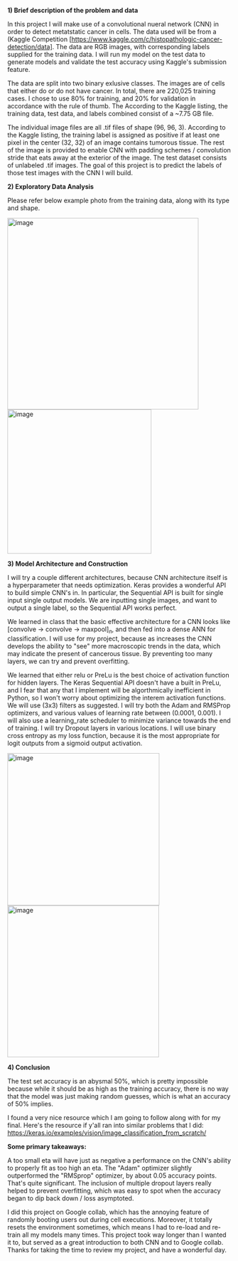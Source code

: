 
**1) Brief description of the problem and data**

In this project I will make use of a convolutional nueral network (CNN) in order to detect metatstatic cancer in cells. The data used will be from a (Kaggle Competition
[https://www.kaggle.com/c/histopathologic-cancer-detection/data]. The data are RGB images, with corresponding labels supplied for the training data. I will run my model on the test data to generate models
and validate the test accuracy using Kaggle's submission feature.

The data are split into two binary exlusive classes. The images are of cells that either do or do not have cancer. In total, there are 220,025 training cases. I chose to use 80% for training, and 20% for
validation in accordance with the rule of thumb. The According to the Kaggle listing, the training data, test data, and labels combined consist of a ~7.75 GB file.

The individual image files are all .tif files of shape (96, 96, 3). According to the Kaggle listing, the training label is assigned as positive if at least one pixel in the center (32, 32) of an image
contains tumorous tissue. The rest of the image is provided to enable CNN with padding schemes / convolution stride that eats away at the exterior of the image. The test dataset consists of unlabeled .tif
images. The goal of this project is to predict the labels of those test images with the CNN I will build.

**2) Exploratory Data Analysis**

Please refer below example photo from the training data, along with its type and shape.

<img width="430" alt="image" src="https://github.com/user-attachments/assets/479462a0-10d6-4758-ac6b-6058018d110f">

<img width="324" alt="image" src="https://github.com/user-attachments/assets/891e4564-2692-4e9a-a333-224a147395a6">

**3) Model Architecture and Construction**

I will try a couple different architectures, because CNN architecture itself is a hyperparameter that needs optimization. Keras provides a wonderful API to build simple CNN's in. In particular, the
Sequential API is built for single input single output models. We are inputting single images, and want to output a single label, so the Sequential API works perfect.

We learned in class that the basic effective architecture for a CNN looks like [convolve -> convolve -> maxpool]$_n$, and then fed into a dense ANN for classification. I will use for my project, because as 
increases the CNN develops the ability to "see" more macroscopic trends in the data, which may indicate the present of cancerous tissue. By preventing too many layers, we can try and prevent overfitting.

We learned that either relu or PreLu is the best choice of activation function for hidden layers. The Keras Sequential API doesn't have a built in PreLu, and I fear that any that I implement will be
algorthmically inefficient in Python, so I won't worry about optimizing the interem activation functions. We will use (3x3) filters as suggested. I will try both the Adam and RMSProp optimizers, and various
values of learning rate between (0.0001, 0.001). I will also use a learning_rate scheduler to minimize variance towards the end of training. I will try Dropout layers in various locations. I will use binary
cross entropy as my loss function, because it is the most appropriate for logit outputs from a sigmoid output activation.

<img width="342" alt="image" src="https://github.com/user-attachments/assets/0a59dcef-6f52-4b98-95f4-d90f788831a8">

<img width="341" alt="image" src="https://github.com/user-attachments/assets/031f6865-2225-4626-b5df-1dea2912383f">

**4) Conclusion**

The test set accuracy is an abysmal 50%, which is pretty impossible because while it should be as high as the training accuracy, there is no way that the model was just making random guesses, which is what
an accuracy of 50% implies.

I found a very nice resource which I am going to follow along with for my final. Here's the resource if y'all ran into similar problems that I did:
https://keras.io/examples/vision/image_classification_from_scratch/

**Some primary takeaways:**

A too small eta will have just as negative a performance on the CNN's ability to properly fit as too high an eta. The "Adam" optimizer slightly outperformed the "RMSprop" optimizer, by about 0.05 accuracy
points. That's quite significant. The inclusion of multiple dropout layers really helped to prevent overfitting, which was easy to spot when the accuracy began to dip back down / loss asymptoted.

I did this project on Google collab, which has the annoying feature of randomly booting users out during cell executions. Moreover, it totally resets the environment sometimes, which means I had to re-load
and re-train all my models many times. This project took way longer than I wanted it to, but served as a great introduction to both CNN and to Google collab. Thanks for taking the time to review my project,
and have a wonderful day.

